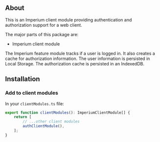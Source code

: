 ## About
This is an Imperium client module providing authentication and authorization support for a web client.

The major parts of this package are:
* Imperium client module

The Imperium feature module tracks if a user is logged in. It also creates a cache for authorization information. The user
information is persisted in Local Storage. The authorization cache is persisted in an IndexedDB.

## Installation

### Add to client modules
In your `clientModules.ts` file:
```typescript
export function clientModules(): ImperiumClientModule[] {
    return [
        // ...other client modules	
        authClientModule(),
    ];
}
```

